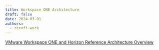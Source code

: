```yaml
---
title: Workspace ONE Architecture
draft: false
date: 2024-03-01
authors:
  - rcroft-work
---
```



[VMware Workspace ONE and Horizon Reference Architecture Overview](https://techzone.vmware.com/resource/vmware-workspace-one-and-horizon-reference-architecture-overview)


